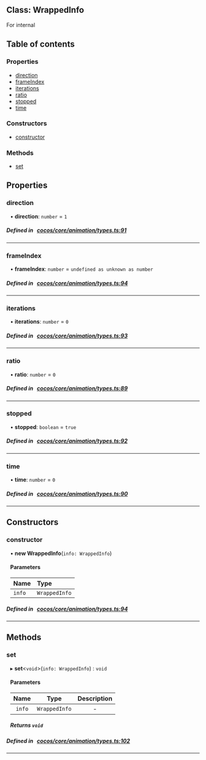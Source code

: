 
## Class: WrappedInfo


For internal


<div class="table-of-content">
<h2>Table of contents</h2>


### Properties

- [ direction](#direction)
- [ frameIndex](#frameIndex)
- [ iterations](#iterations)
- [ ratio](#ratio)
- [ stopped](#stopped)
- [ time](#time)

### Constructors

- [ constructor](#constructor)

### Methods

- [ set](#set)
</div>

## Properties


### direction
<div style="margin-left: 10px;">




•  **direction**:
`number`  = `1`
</div>

##### Defined in &nbsp;   [cocos/core/animation/types.ts:91](https://github.com/cocos-creator/engine/blob/c7bf6b8a9/cocos/core/animation/types.ts#L91)&nbsp;


___


### frameIndex
<div style="margin-left: 10px;">




•  **frameIndex**:
`number`  = `undefined as unknown as number`
</div>

##### Defined in &nbsp;   [cocos/core/animation/types.ts:94](https://github.com/cocos-creator/engine/blob/c7bf6b8a9/cocos/core/animation/types.ts#L94)&nbsp;


___


### iterations
<div style="margin-left: 10px;">




•  **iterations**:
`number`  = `0`
</div>

##### Defined in &nbsp;   [cocos/core/animation/types.ts:93](https://github.com/cocos-creator/engine/blob/c7bf6b8a9/cocos/core/animation/types.ts#L93)&nbsp;


___


### ratio
<div style="margin-left: 10px;">




•  **ratio**:
`number`  = `0`
</div>

##### Defined in &nbsp;   [cocos/core/animation/types.ts:89](https://github.com/cocos-creator/engine/blob/c7bf6b8a9/cocos/core/animation/types.ts#L89)&nbsp;


___


### stopped
<div style="margin-left: 10px;">




•  **stopped**:
`boolean`  = `true`
</div>

##### Defined in &nbsp;   [cocos/core/animation/types.ts:92](https://github.com/cocos-creator/engine/blob/c7bf6b8a9/cocos/core/animation/types.ts#L92)&nbsp;


___


### time
<div style="margin-left: 10px;">




•  **time**:
`number`  = `0`
</div>

##### Defined in &nbsp;   [cocos/core/animation/types.ts:90](https://github.com/cocos-creator/engine/blob/c7bf6b8a9/cocos/core/animation/types.ts#L90)&nbsp;


___

<!---->
## Constructors


### constructor
<div style="margin-left: 10px;">

• **new WrappedInfo**(`info: WrappedInfo`)

#### Parameters
| Name | Type |
| :------ | :------ |
| `info` | `WrappedInfo` |





</div>

##### Defined in &nbsp;   [cocos/core/animation/types.ts:94](https://github.com/cocos-creator/engine/blob/c7bf6b8a9/cocos/core/animation/types.ts#L94)&nbsp;


---

<!---->
## Methods

### set
<div style="margin-left: 10px;">

▸   **set**<`void`\>(`info: WrappedInfo`) : `void`




<!---->
<!--    #### Returns `void` -->
<!---->

#### Parameters

| Name | Type | Description |
| :------: | :------: | :------: |
| `info` | `WrappedInfo` | - |



##### Returns `void`




</div>

##### Defined in &nbsp;   [cocos/core/animation/types.ts:102](https://github.com/cocos-creator/engine/blob/c7bf6b8a9/cocos/core/animation/types.ts#L102)&nbsp;
___
<!---->



